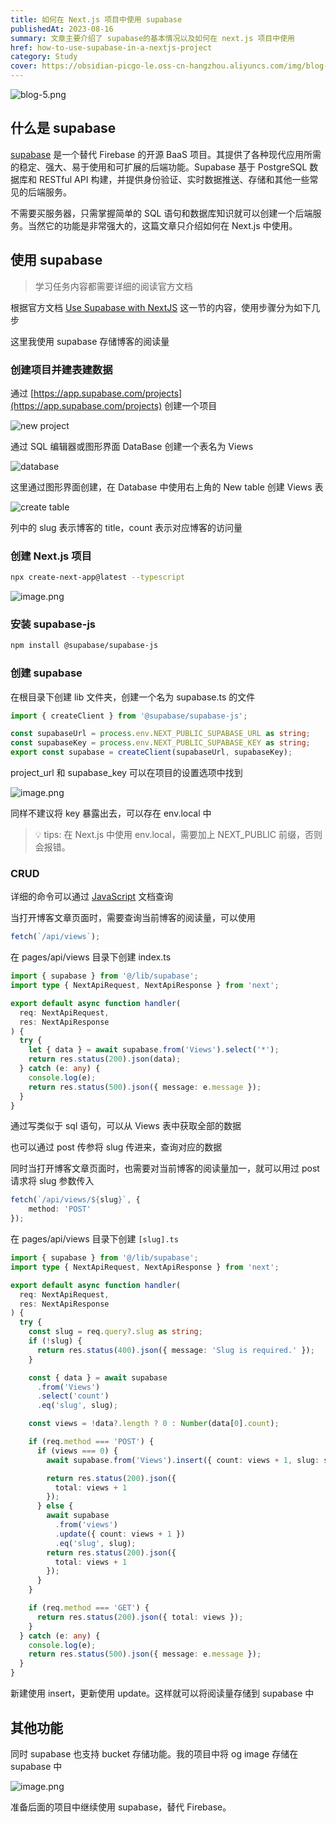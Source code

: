```yaml
---
title: 如何在 Next.js 项目中使用 supabase
publishedAt: 2023-08-16
summary: 文章主要介绍了 supabase的基本情况以及如何在 next.js 项目中使用
href: how-to-use-supabase-in-a-nextjs-project
category: Study
cover: https://obsidian-picgo-le.oss-cn-hangzhou.aliyuncs.com/img/blog-5.png
---
```

![blog-5.png](https://obsidian-picgo-le.oss-cn-hangzhou.aliyuncs.com/img/blog-5.png)

## 什么是 supabase

[supabase](https://supabase.com/) 是一个替代 Firebase 的开源 BaaS 项目。其提供了各种现代应用所需的稳定、强大、易于使用和可扩展的后端功能。Supabase 基于 PostgreSQL 数据库和 RESTful API 构建，并提供身份验证、实时数据推送、存储和其他一些常见的后端服务。

不需要买服务器，只需掌握简单的 SQL 语句和数据库知识就可以创建一个后端服务。当然它的功能是非常强大的，这篇文章只介绍如何在 Next.js 中使用。

## 使用 supabase

>学习任务内容都需要详细的阅读官方文档

根据官方文档 [Use Supabase with NextJS](https://supabase.com/docs/guides/getting-started/quickstarts/nextjs) 这一节的内容，使用步骤分为如下几步

这里我使用 supabase 存储博客的阅读量

### 创建项目并建表建数据

通过 [https://app.supabase.com/projects](https://app.supabase.com/projects) 创建一个项目

![new project](https://obsidian-picgo-le.oss-cn-hangzhou.aliyuncs.com/img/202304281348913.png)

通过 SQL 编辑器或图形界面 DataBase 创建一个表名为 Views

![database](https://obsidian-picgo-le.oss-cn-hangzhou.aliyuncs.com/img/202304281355938.png)

这里通过图形界面创建，在 Database 中使用右上角的 New table 创建 Views 表

![create table](https://obsidian-picgo-le.oss-cn-hangzhou.aliyuncs.com/img/20230428140235.png)

列中的 slug 表示博客的 title，count 表示对应博客的访问量

### 创建 Next.js 项目

```bash
npx create-next-app@latest --typescript
```

![image.png](https://obsidian-picgo-le.oss-cn-hangzhou.aliyuncs.com/img/20230428141104.png)

### 安装 supabase-js

```bash
npm install @supabase/supabase-js
```

### 创建 supabase

在根目录下创建 lib 文件夹，创建一个名为 supabase.ts 的文件

```typescript
import { createClient } from '@supabase/supabase-js';

const supabaseUrl = process.env.NEXT_PUBLIC_SUPABASE_URL as string;
const supabaseKey = process.env.NEXT_PUBLIC_SUPABASE_KEY as string;
export const supabase = createClient(supabaseUrl, supabaseKey);
```

project_url 和 supabase_key 可以在项目的设置选项中找到

![image.png](https://obsidian-picgo-le.oss-cn-hangzhou.aliyuncs.com/img/20230428142236.png)

同样不建议将 key 暴露出去，可以存在 env.local 中

>💡 tips: 在 Next.js 中使用 env.local，需要加上 NEXT_PUBLIC 前缀，否则会报错。

### CRUD

详细的命令可以通过 [JavaScript](https://supabase.com/docs/reference/javascript/installing) 文档查询

当打开博客文章页面时，需要查询当前博客的阅读量，可以使用

```typescript
fetch(`/api/views`);
```

在 pages/api/views 目录下创建 index.ts

```typescript
import { supabase } from '@/lib/supabase';
import type { NextApiRequest, NextApiResponse } from 'next';

export default async function handler(
  req: NextApiRequest,
  res: NextApiResponse
) {
  try {
    let { data } = await supabase.from('Views').select('*');
    return res.status(200).json(data);
  } catch (e: any) {
    console.log(e);
    return res.status(500).json({ message: e.message });
  }
}
```

通过写类似于 sql 语句，可以从 Views 表中获取全部的数据

也可以通过 post 传参将 slug 传进来，查询对应的数据

同时当打开博客文章页面时，也需要对当前博客的阅读量加一，就可以用过 post 请求将 slug 参数传入

```typescript
fetch(`/api/views/${slug}`, {
	method: 'POST'
});
```

在 pages/api/views 目录下创建 `[slug].ts`

```typescript
import { supabase } from '@/lib/supabase';
import type { NextApiRequest, NextApiResponse } from 'next';

export default async function handler(
  req: NextApiRequest,
  res: NextApiResponse
) {
  try {
    const slug = req.query?.slug as string;
    if (!slug) {
      return res.status(400).json({ message: 'Slug is required.' });
    }

    const { data } = await supabase
      .from('Views')
      .select('count')
      .eq('slug', slug);

    const views = !data?.length ? 0 : Number(data[0].count);

    if (req.method === 'POST') {
      if (views === 0) {
        await supabase.from('Views').insert({ count: views + 1, slug: slug });

        return res.status(200).json({
          total: views + 1
        });
      } else {
        await supabase
          .from('views')
          .update({ count: views + 1 })
          .eq('slug', slug);
        return res.status(200).json({
          total: views + 1
        });
      }
    }

    if (req.method === 'GET') {
      return res.status(200).json({ total: views });
    }
  } catch (e: any) {
    console.log(e);
    return res.status(500).json({ message: e.message });
  }
}
```

新建使用 insert，更新使用 update。这样就可以将阅读量存储到 supabase 中

## 其他功能

同时 supabase 也支持 bucket 存储功能。我的项目中将 og image 存储在 supabase 中

![image.png](https://obsidian-picgo-le.oss-cn-hangzhou.aliyuncs.com/img/20230428145812.png)

准备后面的项目中继续使用 supabase，替代 Firebase。
